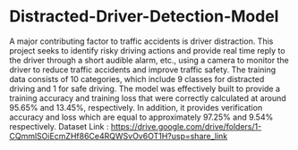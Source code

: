 # Distracted-Driver-Detection-Model

A major contributing factor to traffic accidents is driver distraction. This project seeks to identify risky driving actions and provide real time reply to the driver through a short audible alarm, etc., using a camera to monitor the driver to reduce traffic accidents and improve traffic safety. The training data consists of 10 categories, which include 9 classes for distracted driving and 1 for safe driving. The model was effectively built to provide a training accuracy and training loss that were correctly calculated at around 95.65% and 13.45%, respectively. In addition, it provides verification accuracy and loss which are equal to approximately 97.25% and 9.54% respectively.
Dataset Link : https://drive.google.com/drive/folders/1-CQmmlSOiEcmZHf86Ce4RQWSvOv6OT1H?usp=share_link
